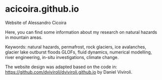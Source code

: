 # acicoira.github.io

Website of Alessandro Cicoira

Here, you can find some information about my research on natural hazards in mountain areas.

Keywords:
natural hazards,
permafrost,
rock glaciers,
ice avalanches,
glacier lake outburst floods GLOFs,
fluid dynamics,
numerical modelling,
river engineering,
in-situ investigations,
climate change.


The website design was adapted based on the code in: https://github.com/dviviroli/dviviroli.github.io by Daniel Viviroli.
